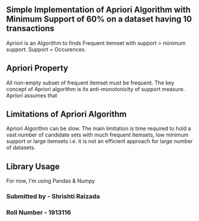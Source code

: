 ## Simple Implementation of Apriori Algorithm with **Minimum Support of 60%** on a dataset having 10 transactions

Apriori is an Algorithm to finds Frequent itemset with support > minimum support. Support = Occurences.

## Apriori Property
All non-empty subset of frequent itemset must be frequent. The key concept of Apriori algorithm is its anti-monotonicity of support measure. Apriori assumes that

## Limitations of Apriori Algorithm
Apriori Algorithm can be slow. The main limitation is time required to hold a vast number of candidate sets with much frequent itemsets, low minimum support or large itemsets i.e. it is not an efficient approach for large number of datasets.

## Library Usage
For now, I'm using Pandas & Numpy

### Submitted by   - Shrishti Raizada
### Roll Number  - 1913116
